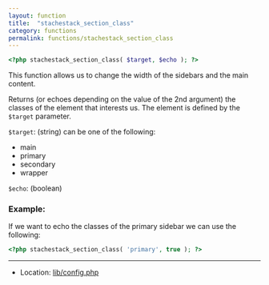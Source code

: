 ```yaml
---
layout: function
title:  "stachestack_section_class"
category: functions
permalink: functions/stachestack_section_class
---
```


```php
<?php stachestack_section_class( $target, $echo ); ?>
```
This function allows us to change the width of the sidebars and the main content.

Returns (or echoes depending on the value of the 2nd argument) the classes of the element that interests us. The element is defined by the `$target` parameter.

`$target`: (string) can be one of the following:
* main
* primary
* secondary
* wrapper

`$echo`: (boolean)

### Example:

If we want to echo the classes of the primary sidebar we can use the following:

```php
<?php stachestack_section_class( 'primary', true ); ?>
```

<hr>

* Location: [lib/config.php](https://github.com/StacheStack/StacheStack/blob/development/lib/config.php)